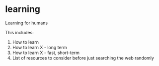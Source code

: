 # learning
Learning for humans

This includes:
1. How to learn
2. How to learn X - long term
3. How to learn X - fast, short-term
4. List of resources to consider before just searching the web randomly
